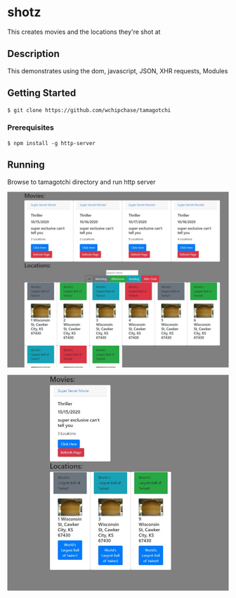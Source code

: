 # shotz
This creates movies and the locations they're shot at

## Description
This demonstrates using the dom, javascript, JSON, XHR requests, Modules

## Getting Started
```
$ git clone https://github.com/wchipchase/tamagotchi
```
### Prerequisites
```
$ npm install -g http-server
```

## Running
Browse to tamagotchi directory and run http server

![Shotz](https://raw.githubusercontent.com/wchipchase/shotz/master/screenshots/shotz1.JPG "Shotz")

![Shotz](https://raw.githubusercontent.com/wchipchase/shotz/master/screenshots/shotz2.JPG "Shotz")
